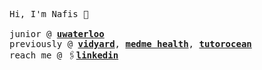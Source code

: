 <p>
<samp>
Hi, I'm Nafis 👋<br><br>
junior @ <b><a href="https://uwaterloo.ca">uwaterloo</a></b><br>
previously @ <b><a href="https://www.vidyard.com/">vidyard</a></b>, <b><a href="https://www.medmehealth.com/">medme health</a></b>, <b><a href="https://www.tutorocean.com">tutorocean</a></b><br>
reach me @ 🖇️<b><a href="https://www.linkedin.com/in/nhasnain/">linkedin</a></b>
</samp>
</p>
